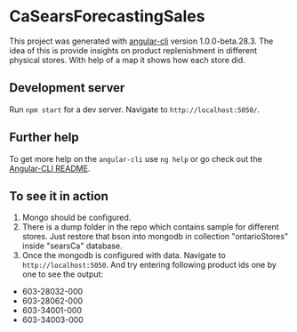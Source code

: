 # CaSearsForecastingSales

This project was generated with [angular-cli](https://github.com/angular/angular-cli) version 1.0.0-beta.28.3. The idea of this is provide insights on product replenishment in different physical stores. With help of a map it shows how each store did.

## Development server
Run `npm start` for a dev server. Navigate to `http://localhost:5050/`. 

## Further help

To get more help on the `angular-cli` use `ng help` or go check out the [Angular-CLI README](https://github.com/angular/angular-cli/blob/master/README.md).


## To see it in action

1. Mongo should be configured.
2. There is a dump folder in the repo which contains sample for different stores. Just restore that bson into mongodb in collection "ontarioStores" inside "searsCa" database.
3. Once the mongodb is configured with data. Navigate to `http://localhost:5050`. And try entering following product ids one by one to see the output:
- 603-28032-000
- 603-28062-000
- 603-34001-000
- 603-34003-000

